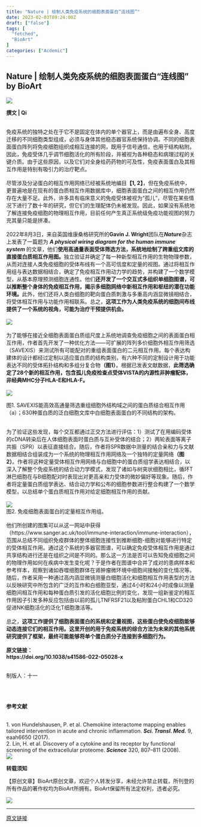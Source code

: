 ```yaml
---
title: "Nature | 绘制人类免疫系统的细胞表面蛋白“连线图”"
date: 2023-02-03T09:24:00Z
draft: ["false"]
tags: [
  "fetched",
  "BioArt"
]
categories: ["Acdemic"]
---
```

Nature | 绘制人类免疫系统的细胞表面蛋白“连线图” by BioArt
------
<div><p data-mpa-powered-by="yiban.io"><img data-backh="86" data-backw="562" data-ratio="0.153125" data-src="https://mmbiz.qpic.cn/mmbiz_gif/PlqGiacEDZrl6ZIRYNQA4RCImTMicRrbv5sPcELibpQBIhP5NZojwrw88POsJPxkSBTtianhPFh8odYBjPGicPd0pCg/640?wx_fmt=gif" data-type="gif" data-w="640" src="https://mmbiz.qpic.cn/mmbiz_gif/PlqGiacEDZrl6ZIRYNQA4RCImTMicRrbv5sPcELibpQBIhP5NZojwrw88POsJPxkSBTtianhPFh8odYBjPGicPd0pCg/640?wx_fmt=gif"></p><p><span><strong><span>撰文 | Qi</span></strong></span><br></p><section><br></section><section><span>免疫系统的独特之处在于它不是固定在体内的单个器官上，而是由遍布全身、高度迁移的不同细胞类型组成，必须与身体其他稳态器官系统保持协调。不同的细胞表面蛋白阵列将免疫细胞组织成相互连接的网，既用于信号通信，也用于结构粘附。因此，免疫受体几乎调节细胞活化的所有阶段，并被视为各种稳态和病理过程的关键介质。由于这些原因，以及它们对全身给药药物的可及性，免疫表面蛋白及其相互作用是特别有吸引力的治疗靶点。</span></section><section><br></section><section><span>尽管涉及分泌蛋白的相互作用网络已经被系统地编目</span><span><strong><span>【1, 2】</span></strong></span><span>，但在免疫系统中，更普遍地是在现有的蛋白质相互作用数据库中，细胞表面蛋白之间的相互作用仍然存在大量不足。此外，许多具有临床意义的免疫受体被视为“孤儿”，尽管在某些情况下进行了数十年的研究，但它们的生理配体仍未被发现。因此，如果没有系统地了解连接免疫细胞的物理相互作用，目前任何产生真正系统级免疫功能视图的努力充其量只能是拼凑。</span></section><section><br></section><section><span>2022年8月3日，来自英国维康桑格研究所的<strong>Gavin J. Wright</strong>团队在<strong><em>Nature</em></strong>杂志上发表了一篇题为 </span><span><em><strong>A physical wiring diagram for the human immune system </strong></em></span><span>的文章，他们</span><span><strong>使用高通量表面受体筛选方法，系统地绘制了跨重组文库的直接蛋白质相互作用图。</strong></span><span>独立验证并确定了每一种新型相互作用的生物物理参数，从而对连接人类免疫细胞的受体布线有一个高可信度和定量的视图。通过将相互作用组与表达数据相结合，确定了免疫相互作用动力学的趋势，并构建了一个数学模型，从基本原理预测细胞连通性。他们<strong>还开发了一个交互式多组织单细胞图谱，可以推断整个身体的免疫相互作用，揭示多细胞网络中新相互作用和枢纽的潜在功能环境。</strong>此外，他们还将人类白细胞的靶向蛋白质刺激与多重高内涵显微镜相结合，将受体相互作用与功能作用相联系。总之，</span><span><strong>这项工作为人类免疫系统的细胞间布线提供了一个系统的视角，可能为治疗干预提供机会。</strong></span></section><section><span><br></span></section><section><img data-backh="178" data-backw="545" data-ratio="0.32597014925373136" data-src="https://mmbiz.qpic.cn/mmbiz_png/PlqGiacEDZrlX46rjia52iaOPm89QYBP5pag5gbkia0btkVQcMA0BSJwD8SOSka0vJJmRcibHZU4laB7NCJ9ZXKCauA/640?wx_fmt=png" data-type="png" data-w="1675" src="https://mmbiz.qpic.cn/mmbiz_png/PlqGiacEDZrlX46rjia52iaOPm89QYBP5pag5gbkia0btkVQcMA0BSJwD8SOSka0vJJmRcibHZU4laB7NCJ9ZXKCauA/640?wx_fmt=png"></section><section><br></section><section><span>为了能够在接近全细胞表面蛋白质组尺度上系统地调查免疫细胞之间的表面蛋白相互作用，作者首先开发了一种优化方法——可扩展的阵列多价细胞外相互作用筛选</span><span>（SAVEXIS）</span><span>来测试所有可能配对的重组表面蛋白的二元相互作用。每个表达构建体的设计都经过定制以适应蛋白质的结构类别，有六种不同的定制设计用于功能表达不同的受体拓扑结构和多组分复合物</span><span><strong>（图1）</strong></span><span>。根据已发表文献数据，<strong>此筛选确定了28个新的相互作用，包含孤儿免疫检查点受体VISTA的内源性非肿瘤配体，非经典MHC分子HLA-E和HLA-F。</strong></span></section><section><span><br></span></section><section><img data-ratio="1.0348189415041782" data-src="https://mmbiz.qpic.cn/mmbiz_png/PlqGiacEDZrlX46rjia52iaOPm89QYBP5paxh3VAAferXuuQAIF9fOhicAwvpQHRr8L9blyuaoYegxibBVwv4qUcTXA/640?wx_fmt=png" data-type="png" data-w="718" src="https://mmbiz.qpic.cn/mmbiz_png/PlqGiacEDZrlX46rjia52iaOPm89QYBP5paxh3VAAferXuuQAIF9fOhicAwvpQHRr8L9blyuaoYegxibBVwv4qUcTXA/640?wx_fmt=png"></section><p><span>图1. SAVEXIS能高效高通量筛选重组细胞外结构域之间的蛋白质结合相互作用（a）；630种蛋白质的泛白细胞文库中白细胞表面蛋白的不同结构的架构。</span></p><section><br></section><section><span>为了验证这些发现，每个交互都通过正交方法进行评估：1）测试了在用编码受体的cDNA转染后在人体细胞表面时蛋白质与互补受体的结合；2）两轮表面等离子共振（SPR）以表征直接结合。随后，作者将SPR数据中测量的结合亲和力与文献数据相结合组装成为一个系统的物理相互作用网络及一个独特的定量网络</span><span><strong>（图2）</strong></span><span>。作者将这种定量受体相互作用网络与白细胞中的蛋白质组学表达相结合，以深入了解整个免疫系统的结合动力学模式，发现了诸如与树突状细胞相比，循环T淋巴细胞在与B细胞配对时表现出对更高亲和力受体的微妙偏好等现象。随后，作者将定量蛋白质组学表达、结合动力学和公布的细胞参数进行整合构建了一个数学模型，以总结单个蛋白质相互作用对给定细胞相互作用的贡献。</span></section><section><span><br></span></section><section><img data-backh="595" data-backw="562" data-ratio="1.0586387434554974" data-src="https://mmbiz.qpic.cn/mmbiz_png/PlqGiacEDZrlX46rjia52iaOPm89QYBP5pacvsY2jlv4JMGVZdBOGtyTWVdBsTbcFIcnmSqZ0icswCacLZkeXWHVuw/640?wx_fmt=png" data-type="png" data-w="955" src="https://mmbiz.qpic.cn/mmbiz_png/PlqGiacEDZrlX46rjia52iaOPm89QYBP5pacvsY2jlv4JMGVZdBOGtyTWVdBsTbcFIcnmSqZ0icswCacLZkeXWHVuw/640?wx_fmt=png"></section><section><span>图2. 免疫细胞表面蛋白的定量相互作用组。</span></section><section><br></section><section><span>他们所创建的图集可以从这一网站中获得</span><span>（</span><span>https://www.sanger.ac.uk/tool/immune-interaction/immune-interaction</span><span>）</span><span>，范围从总结不同组织免疫群体的整体细胞连接性到推断细胞-细胞对能够进行特定的受体相互作用。通过这个系统的多器官图谱，可以确定免疫受体相互作用是通过共享结构进行还是在组织之间是不同的。那么这一方法是否可以告知免疫细胞之间的物理作用如何在疾病中发生变化呢？于是作者在图谱中合并了成对的患病样本和参考样本，观察到诸如吞噬细胞群体在肾肿瘤微环境中细胞间接触的变化情况等。随后，作者采用一种通过高内涵显微镜测量白细胞活化和细胞相互作用表型的方法以反映研究中所包含的广泛的互作和白细胞亚型，通过4小时和24小时成像以测量细胞间相互作用和每种蛋白质引发的活化细胞比例的变化，发现一组新鉴定的相互作用因子引发多种反应包括由以前的孤儿TNFRSF21以及粘附蛋白CHL1和CD320促进NK细胞活化的泛化T细胞激活等。</span></section><section><br></section><section><span>总之，</span><span><strong>这项工作提供了细胞表面蛋白的系统和定量视图，这些蛋白使免疫细胞能够动态连接它们的相互作用。这里开创的用于免疫系统的综合方法为未来的其他系统研究提供了框架，最终可能能够将单个蛋白质分子连接到多细胞行为。</strong></span></section><section><br></section><section><span><strong><span>原文链接：</span></strong></span></section><section><span><strong><span>https://doi.org/10.1038/s41586-022-05028-x</span></strong></span></section><section><br></section><p><span>制版人：十一</span></p><section><span><br></span></section><section><section><section><br></section><section><section><p><strong><span>参考文献</span></strong></p></section></section><section><br></section></section></section><section><span>1. von Hundelshausen, P. et al. Chemokine interactome mapping enables tailored intervention in acute and chronic inflammation. <em><strong>Sci. Transl. Med.</strong></em> 9, eaah6650 (2017).</span></section><section><span>2. Lin, H. et al. Discovery of a cytokine and its receptor by functional screening of the extracellular proteome.<em><strong> Science</strong></em> 320, 807–811 (2008).</span></section><section><a target="_blank" href="https://mp.weixin.qq.com/s?__biz=MzA3MzQyNjY1MQ==&amp;mid=2652589004&amp;idx=4&amp;sn=d391e0beef479ade335beb59276cd758&amp;scene=21#wechat_redirect" textvalue="你已选中了添加链接的内容" linktype="text" imgurl="" imgdata="null" tab="innerlink" data-linktype="1"><span data-positionback="static"><img data-backh="72" data-backw="578" data-galleryid="" data-ratio="0.125" data-s="300,640" data-src="https://mmbiz.qpic.cn/mmbiz_png/PlqGiacEDZrm826miceJ9O0nqTRJPvT5cBv3EpjuGok43lib9CGedMZOG0IBibnrLeOrg7Hfly8n2XSUNPfaAibicwtg/640?wx_fmt=png" data-type="png" data-w="1280" src="https://mmbiz.qpic.cn/mmbiz_png/PlqGiacEDZrm826miceJ9O0nqTRJPvT5cBv3EpjuGok43lib9CGedMZOG0IBibnrLeOrg7Hfly8n2XSUNPfaAibicwtg/640?wx_fmt=png"></span></a></section><section><section><section powered-by="xiumi.us"><section><section><p><span><strong>转载须知</strong></span></p></section></section></section></section><section><section powered-by="xiumi.us"><p>【原创文章】BioArt原创文章，<span>欢迎个人转发分享，未经允许禁止转载，所刊登的所有作品的著作权均为BioArt所拥有。BioArt保留所有法定权利，违者必究。</span></p></section></section></section><section><img data-backh="255" data-backw="578" data-ratio="0.440625" data-s="300,640" data-src="https://mmbiz.qpic.cn/mmbiz_jpg/PlqGiacEDZrnjvAPHkpANQuUQe9l3UsQ24ibLQyVxMQl1KkPj3aD3iaXgPeFD8CBP1iatk8PmcD1AFYvUHANPia9fcw/640?wx_fmt=jpeg" data-type="jpeg" data-w="1280" src="https://mmbiz.qpic.cn/mmbiz_jpg/PlqGiacEDZrnjvAPHkpANQuUQe9l3UsQ24ibLQyVxMQl1KkPj3aD3iaXgPeFD8CBP1iatk8PmcD1AFYvUHANPia9fcw/640?wx_fmt=jpeg"></section></div>  
<hr>
<a href="https://mp.weixin.qq.com/s/qvCQsOfNUSHyv_Iwh2F1HQ",target="_blank" rel="noopener noreferrer">原文链接</a>
